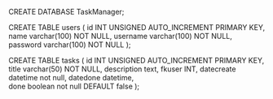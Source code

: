CREATE DATABASE TaskManager;

CREATE TABLE users
(
id INT UNSIGNED AUTO_INCREMENT PRIMARY KEY,    
name varchar(100) NOT NULL,
username varchar(100) NOT NULL,
password varchar(100) NOT NULL
);

CREATE TABLE tasks
(
id INT UNSIGNED AUTO_INCREMENT PRIMARY KEY,  
title varchar(50) NOT NULL,
description text,
fkuser INT,
datecreate datetime not null,
datedone datetime,    
done boolean not null DEFAULT false
);
